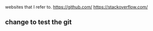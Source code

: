 websites that I refer to.
https://github.com/
https://stackoverflow.com/

## change to test the git 